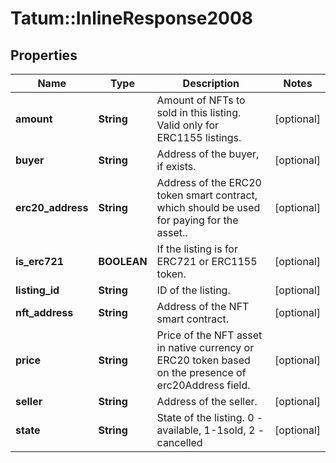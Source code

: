 # Tatum::InlineResponse2008

## Properties
Name | Type | Description | Notes
------------ | ------------- | ------------- | -------------
**amount** | **String** | Amount of NFTs to sold in this listing. Valid only for ERC1155 listings. | [optional] 
**buyer** | **String** | Address of the buyer, if exists. | [optional] 
**erc20_address** | **String** | Address of the ERC20 token smart contract, which should be used for paying for the asset.. | [optional] 
**is_erc721** | **BOOLEAN** | If the listing is for ERC721 or ERC1155 token. | [optional] 
**listing_id** | **String** | ID of the listing. | [optional] 
**nft_address** | **String** | Address of the NFT smart contract. | [optional] 
**price** | **String** | Price of the NFT asset in native currency or ERC20 token based on the presence of erc20Address field. | [optional] 
**seller** | **String** | Address of the seller. | [optional] 
**state** | **String** | State of the listing. 0 - available, 1-1sold, 2 - cancelled | [optional] 

